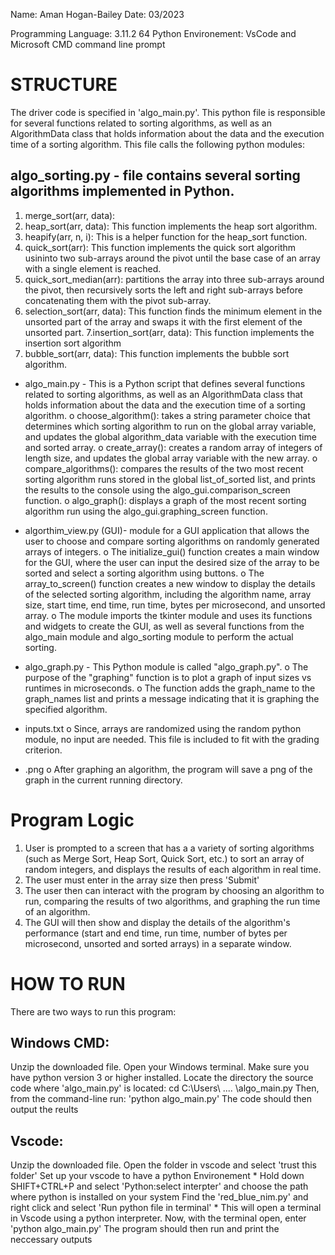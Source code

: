 Name: Aman Hogan-Bailey
Date: 03/2023

Programming Language: 3.11.2 64 Python
Environement: VsCode and Microsoft CMD command line prompt

# STRUCTURE 
The driver code is specified in 'algo_main.py'. This python file is responsible for several functions related to sorting algorithms, as well as an AlgorithmData 
class that holds information about the data and the execution time of a sorting algorithm. This file calls the following python modules:

## algo_sorting.py - file contains several sorting algorithms implemented in Python.
1. merge_sort(arr, data): 
2. heap_sort(arr, data): This function implements the heap sort algorithm. 
3. heapify(arr, n, i): This is a helper function for the heap_sort function.
4. quick_sort(arr): This function implements the quick sort algorithm usininto two sub-arrays 
around the pivot until the base case of an array with a single element is reached. 
5. quick_sort_median(arr): partitions the array into three sub-arrays around the pivot, then recursively 
sorts the left and right sub-arrays before concatenating them with the pivot sub-array.
6. selection_sort(arr, data): This function finds the minimum element in the unsorted part of the array
and swaps it with the first element of the unsorted part.
7.insertion_sort(arr, data): This function implements the insertion sort algorithm
8. bubble_sort(arr, data): This function implements the bubble sort algorithm.


* algo_main.py - This is a Python script that defines several functions related to sorting algorithms, as well as an AlgorithmData class that holds
     information about the data and the execution time of a sorting algorithm.
    o	choose_algorithm():  takes a string parameter choice that determines which sorting algorithm to run 
        on the global array variable, and updates the global algorithm_data variable with the execution time and sorted array. 
    o	create_array():  creates a random array of integers of length size, and updates the global array variable with the new array.
    o   compare_algorithms():   compares the results of the two most recent sorting algorithm runs stored in the global 
        list_of_sorted list, and prints the results to the console using the algo_gui.comparison_screen function.
    o	algo_graph():  displays a graph of the most recent sorting algorithm run using the algo_gui.graphing_screen function.

* algorthim_view.py (GUI)- module for a GUI application that allows the user to choose and compare sorting algorithms on randomly generated arrays of integers.
    o	The initialize_gui() function creates a main window for the GUI, where the user can input the desired size of 
        the array to be sorted and select a sorting algorithm using buttons. 
    o	The array_to_screen() function creates a new window to display the details of the selected sorting algorithm, 
        including the algorithm name, array size, start time, end time, run time, bytes per microsecond, and unsorted array.
    o	The module imports the tkinter module and uses its functions and widgets to create the GUI, as well as several functions from the
         algo_main module and algo_sorting module to perform the actual sorting. 

* algo_graph.py - This Python module is called "algo_graph.py".
    o	The purpose of the "graphing" function is to plot a graph of input sizes vs runtimes in microseconds.
    o	The function adds the graph_name to the graph_names list and prints a message indicating that it is graphing the specified algorithm. 

* inputs.txt
    o   Since, arrays are randomized using the random python module, no input are needed. This file is included to fit with the grading criterion.


* <sorting name>.png
    o   After graphing an algorithm, the program will save a png of the graph in the current running directory.

# Program Logic 
1)  User is prompted to a screen that has a a variety of sorting algorithms (such as Merge Sort, Heap Sort, Quick Sort, etc.) to sort an array of random integers, and displays the results of each algorithm in real time.
2) The user must enter in the array size then press 'Submit'
3) The user then can interact with the program by choosing an algorithm to run, comparing the results of two algorithms, and graphing the run time of an algorithm.
4) The GUI will then show and display the details of the algorithm's  performance (start and end time, run time, number of bytes per microsecond, unsorted and sorted arrays) in a separate window.

# HOW TO RUN 
There are two ways to run this program:

## Windows CMD:
Unzip the downloaded file.
Open your Windows terminal.
Make sure you have python version 3 or higher installed.
Locate the directory the source code where 'algo_main.py' is located: cd C:\Users\ .... \algo_main.py
Then, from the command-line run: 'python algo_main.py'
The code should then output the reults

## Vscode:
Unzip the downloaded file.
Open the folder in vscode and select 'trust this folder'
Set up your vscode to have a python Environement
    * Hold down SHIFT+CTRL+P and select 'Python:select interpter' and choose the path where python is installed on your system
Find the 'red_blue_nim.py' and right click and select 'Run python file in terminal'
    * This will open a terminal in Vscode using a python interpreter.
Now, with the terminal open, enter 'python algo_main.py'
The program should then run and print the neccessary outputs


